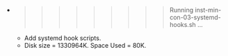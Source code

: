 * >>>>>>>>> Running inst-min-con-03-systemd-hooks.sh ...
  * Add systemd hook scripts.
  * Disk size = 1330964K. Space Used = 80K.
